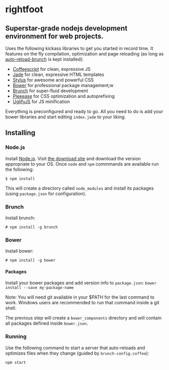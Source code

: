 # rightfoot
## Superstar-grade nodejs development environment for web projects.

Uses the following kickass libraries to get you started in record time. It features on the fly compilation, optimization and page reloading (as long as [auto-reload-brunch](http://) is kept installed):

* [Coffeescript](http://coffeescript.org) for clean, expressive JS
* [Jade](http://jade.io) for clean, expressive HTML templates
* [Stylus](https://learnboost.github.io/stylus/) for awesome and powerful CSS
* [Bower](http://bower.io) for professional package management;w
* [Brunch](http://brunch.io) for super-fluid development
* [Pleeease](http://pleeease.io) for CSS optimization and autoprefixing
* [UglifyJS](http://lisperator.net/uglifyjs) for JS minification

Everything is preconfigured and ready to go. All you need to do is add your bower libraries and start editing `index.jade` to your liking.

## Installing

### Node.js

Install [Node.js](http://nodejs.org).  Visit [the download site](http://nodejs.org/download/) and download the version appropriate to your OS. Once `node` and `npm` commmands are available run the following:

 `$ npm install`

This will create a directory called `node_modules` and install its packages (using `package.json` for configuration).


### Brunch

Install brunch:

 `# npm install -g brunch`


### Bower

Install bower:

`# npm install -g bower`


#### Packages
Install your bower packages and add version info to `package.json`:
`bower install --save my-package-name`

Note: You will need git available in your $PATH for the last command to work. Windows users are recommended to run that command inside a git shell.

The previous step will create a `bower_components` directory and will contain all packages defined inside `bower.json`.


### Running

Use the following command to start a server that auto-reloads and optimizes files when they change (guided by `brunch-config.coffee`):

`npm start`
